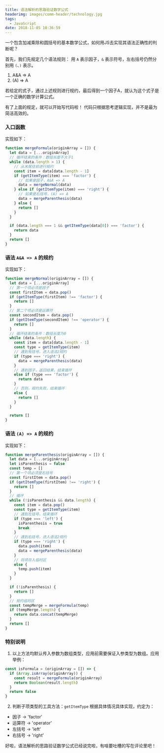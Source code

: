 ```yaml
---
title: 语法解析的思路验证数学公式
headerimg: images/comm-header/technology.jpg
tags:
  - JavaScript
date: 2018-11-05 10:36:59
---
```

一个包含加减乘除和圆括号的基本数学公式，如何用JS去实现其语法正确性的判断呢？
<!-- more -->
首先，我们先规定几个语法规则：
用 `A` 表示因子，`&` 表示符号，左右括号仍然分别用 `(`、`)` 表示。

1. A&A => A
1. (A) => A

若给定的式子，通过上述规则进行规约，最后得到一个因子A，就认为这个式子是一个正确的数学计算公式。

有了上面的规定，就可以开始写代码啦！
代码只根据思考逻辑实现，并不是最为简洁高效的。

### 入口函数

实现如下：

```js
function mergeFormula(originArray = []) {
  let data = [...originArray]
  // 循环结束的条件：数组长度不大于1
  while (data.length > 1) {
    // 从末尾往前进行规约
    const item = data[data.length - 1]
    if (getItemType(item) === 'factor') {
      // 如果是因子，A&A => A
      data = mergeNormal(data)
    } else if (getItemType(item) === 'right') {
      // 如果是右括号，(A) => A
      data = mergeParenthesis(data)
    } else {
      return []
    }
  }

  if (data.length === 1 && getItemType(data[0]) === 'factor') {
    return data
  }
  return []
}
```

### 语法 `A&A => A` 的规约

实现如下：

```js
function mergeNormal(originArray = []) {
  let data = [...originArray]
  // 第一个项必须是因子
  const firstItem = data.pop()
  if (getItemType(firstItem) !== 'factor') {
    return []
  }
  // 第二个项必须是运算符
  const secondItem = data.pop()
  if (getItemType(secondItem) !== 'operator') {
    return []
  }
  // 循环结束的条件：数组长度为0
  while (data.length) {
    const item = data[data.length - 1]
    const type = getItemType(item)
    // 遇到有括号，进入语法2规约
    if (type === 'right') {
      data = mergeParenthesis(data)
    }
    // 遇到因子，返回结果，结束循环
    else if (type === 'factor') {
      return data
    }
    // 否则，规约失败，结束循环
    else {
      return []
    }
  }

  return []
}
```

### 语法 `(A) => A` 的规约

实现如下：

```js
function mergeParenthesis(originArray = []) {
  let data = [...originArray]
  let isParenthesis = false
  const temp = []
  // 第一个项必须是右括号
  const firstItem = data.pop()
  if (getItemType(firstItem) !== 'right') {
    return []
  }
  // 循环
  while (!isParenthesis && data.length) {
    const item = data.pop()
    const type = getItemType(item)
    // 遇到左括号，结束循环
    if (type === 'left') {
      isParenthesis = true
      break
    }
    // 遇到右括号，进入语法2规约
    if (type === 'right') {
      data.push(item)
      data = mergeParenthesis(data)
    }
    // 将项存入临时区
    else {
      temp.push(item)
    }
  }

  if (!isParenthesis) {
    return []
  }
  // 规约临时区
  const tempMerge = mergeFormula(temp)
  if (tempMerge.length) {
    return data.concat(tempMerge)
  }
  return []
}
```

### 特别说明

1. 以上方法均默认传入参数为数组类型，应用前需要保证入参类型为数组。应用举例：
```js
const isFormula = (originArray = []) => {
  if (Array.isArray(originArray)) {
    const result = mergeFormula(originArray)
    return Boolean(result.length)
  }
  return false
}
```

2. 判断子项类型的工具方法：`getItemType` 根据具体情况具体实现，约定为：
  - 因子 -> 'factor'
  - 运算符 -> 'operator'
  - 左括号 -> 'left'
  - 右括号 -> 'right'


好啦，语法解析的思路验证数学公式已经说完啦，有啥要吐槽的写在评论里吧！
